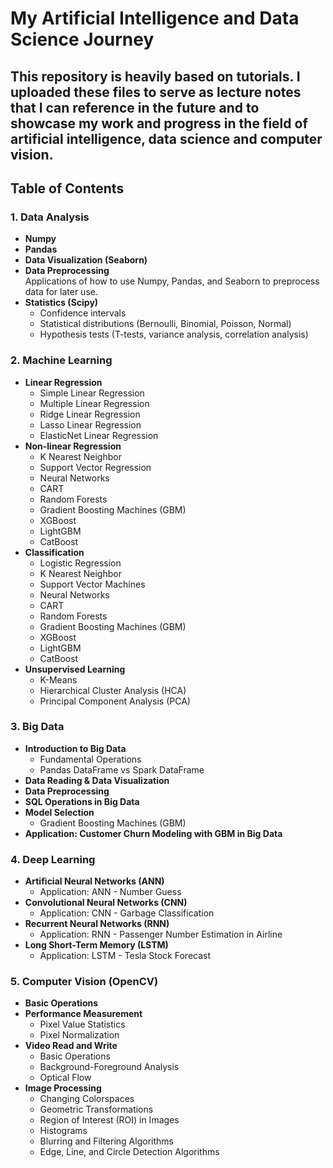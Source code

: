 # My Artificial Intelligence and Data Science Journey

This repository is heavily based on tutorials. 
I uploaded these files to serve as lecture notes that I can reference in the future 
and to showcase my work and progress in the field of artificial intelligence, data science and computer vision.
---

## Table of Contents

### 1. Data Analysis
- **Numpy**
- **Pandas**
- **Data Visualization (Seaborn)**
- **Data Preprocessing**  
  Applications of how to use Numpy, Pandas, and Seaborn to preprocess data for later use.
- **Statistics (Scipy)**  
  - Confidence intervals  
  - Statistical distributions (Bernoulli, Binomial, Poisson, Normal)  
  - Hypothesis tests (T-tests, variance analysis, correlation analysis)

### 2. Machine Learning
- **Linear Regression**  
  - Simple Linear Regression  
  - Multiple Linear Regression  
  - Ridge Linear Regression  
  - Lasso Linear Regression  
  - ElasticNet Linear Regression
- **Non-linear Regression**  
  - K Nearest Neighbor  
  - Support Vector Regression  
  - Neural Networks  
  - CART  
  - Random Forests  
  - Gradient Boosting Machines (GBM)  
  - XGBoost  
  - LightGBM  
  - CatBoost
- **Classification**  
  - Logistic Regression  
  - K Nearest Neighbor  
  - Support Vector Machines  
  - Neural Networks  
  - CART  
  - Random Forests  
  - Gradient Boosting Machines (GBM)  
  - XGBoost  
  - LightGBM  
  - CatBoost
- **Unsupervised Learning**  
  - K-Means  
  - Hierarchical Cluster Analysis (HCA)  
  - Principal Component Analysis (PCA)

### 3. Big Data
- **Introduction to Big Data**  
  - Fundamental Operations  
  - Pandas DataFrame vs Spark DataFrame
- **Data Reading & Data Visualization**
- **Data Preprocessing**
- **SQL Operations in Big Data**
- **Model Selection**  
  - Gradient Boosting Machines (GBM)
- **Application: Customer Churn Modeling with GBM in Big Data**

### 4. Deep Learning
- **Artificial Neural Networks (ANN)**  
  - Application: ANN - Number Guess
- **Convolutional Neural Networks (CNN)**  
  - Application: CNN - Garbage Classification
- **Recurrent Neural Networks (RNN)**  
  - Application: RNN - Passenger Number Estimation in Airline
- **Long Short-Term Memory (LSTM)**  
  - Application: LSTM - Tesla Stock Forecast

### 5. Computer Vision (OpenCV)
- **Basic Operations**
- **Performance Measurement**  
  - Pixel Value Statistics  
  - Pixel Normalization
- **Video Read and Write**  
  - Basic Operations  
  - Background-Foreground Analysis  
  - Optical Flow
- **Image Processing**  
  - Changing Colorspaces  
  - Geometric Transformations  
  - Region of Interest (ROI) in Images  
  - Histograms  
  - Blurring and Filtering Algorithms  
  - Edge, Line, and Circle Detection Algorithms